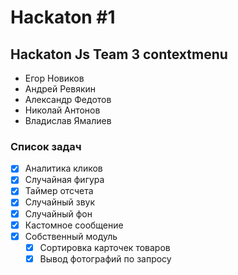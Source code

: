 # Hackaton #1
## Hackaton Js Team 3 contextmenu
- Егор Новиков
- Андрей Ревякин
- Александр Федотов
- Николай Антонов
- Владислав Ямалиев

### Список задач

- [X] Аналитика кликов
- [X] Случайная фигура
- [X] Таймер отсчета
- [X] Случайный звук
- [X] Случайный фон
- [X] Кастомное сообщение
- [X] Собственный модуль
    - [X] Сортировка карточек товаров
    - [X] Вывод фотографий по запросу
